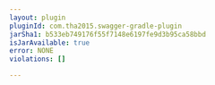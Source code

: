 ```yaml
---
layout: plugin
pluginId: com.tha2015.swagger-gradle-plugin
jarSha1: b533eb749176f55f7148e6197fe9d3b95ca58bbd
isJarAvailable: true
error: NONE
violations: []

---
```

